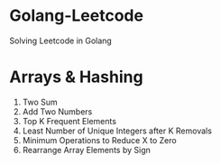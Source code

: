 # Golang-Leetcode
Solving Leetcode in Golang

# Arrays & Hashing
1. Two Sum
2. Add Two Numbers
347. Top K Frequent Elements
1481. Least Number of Unique Integers after K Removals
1658. Minimum Operations to Reduce X to Zero
2149. Rearrange Array Elements by Sign

